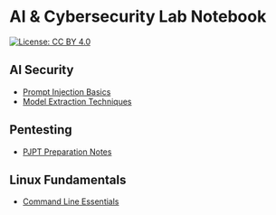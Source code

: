 # AI & Cybersecurity Lab Notebook

[![License: CC BY 4.0](https://img.shields.io/badge/License-CC_BY_4.0-lightgrey.svg)](https://creativecommons.org/licenses/by/4.0/)

## AI Security
- [Prompt Injection Basics](./posts/ai-001-prompt-injection-basics.md)
- [Model Extraction Techniques](./posts/ai-002-model-extraction.md)

## Pentesting
- [PJPT Preparation Notes](./posts/pen-001-pjpt-prep.md)

## Linux Fundamentals
- [Command Line Essentials](./posts/linux-001-command-line.md)

